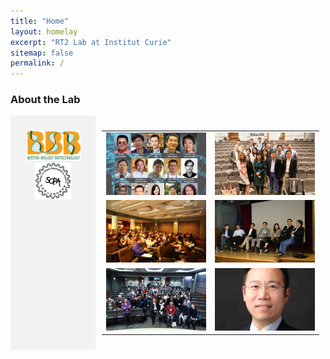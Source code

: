 ```yaml
---
title: "Home"
layout: homelay
excerpt: "RT2 Lab at Institut Curie"
sitemap: false
permalink: /
---
```


### About the Lab

<div style="display: flex; flex-direction: row;">
  <div class="left" style="flex-basis: 25%; background-color: #f2f2f2; padding: 10px;">
    
<!-- Left section goes here -->
    
<p align="center"> 
<img src="images/logo/bbb_logo_yl_xl_v1.jpg" alt="logo example 2" style="width:75%;height:75%">
<img src="images/logo/screen_shot_2018-02-19_at_10.50.36_am_0.png" alt="logo example 3" style="width:50%;height:50%" >
</p>

  </div>
  
  <div style="flex-basis: 75%; padding: 10px;">
    
<!-- Right section goes here -->
      


      
<table style="border-spacing: 10px 10px;">
  <tr>
    <td><img src="images/slider/flyer_v9.jpg"></td>
    <td><img src="images/slider/screen_shot_2019-07-01_at_7.56.36_pm.png"></td>
  </tr>
  <tr>
    <td><img src="images/slider/screen_shot_2019-07-01_at_7.57.12_pm.png"></td>
    <td><img src="images/slider/screen_shot_2019-07-01_at_7.57.26_pm.png"></td>
  </tr>
  <tr>
    <td><img src="images/slider/screen_shot_2019-11-24_at_10.01.38_am.png"></td>
    <td><img src="images/slider/screen_shot_2019-09-13_at_9.46.14_pm.png"></td>
  </tr>
</table>

  </div>

</div>
